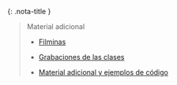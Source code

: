 {: .nota-title }
> Material adicional
>
> * [Filminas](https://drive.google.com/drive/folders/17CBqHsCZWHfci5L5EOHmm5Ffxgdr0feF)
>
> * [Grabaciones de las clases](https://drive.google.com/drive/folders/1sYATH5opxYbFqGrxFc2rWdMTpmps3_lH)
>
> * [Material adicional y ejemplos de código](https://github.com/cese-sopg/cese-sopg.github.io/tree/main/material-clases)


